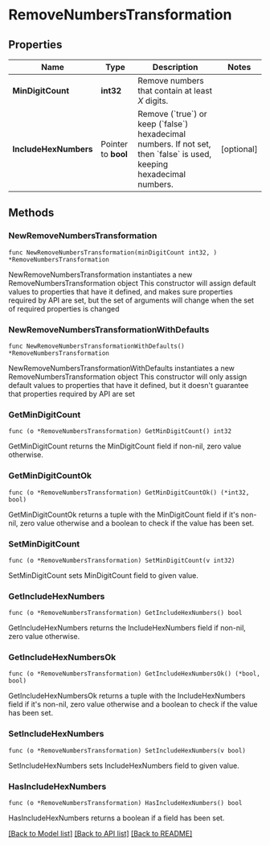# RemoveNumbersTransformation

## Properties

Name | Type | Description | Notes
------------ | ------------- | ------------- | -------------
**MinDigitCount** | **int32** | Remove numbers that contain at least *X* digits. | 
**IncludeHexNumbers** | Pointer to **bool** | Remove (&#x60;true&#x60;) or keep (&#x60;false&#x60;) hexadecimal numbers.    If not set, then &#x60;false&#x60; is used, keeping hexadecimal numbers. | [optional] 

## Methods

### NewRemoveNumbersTransformation

`func NewRemoveNumbersTransformation(minDigitCount int32, ) *RemoveNumbersTransformation`

NewRemoveNumbersTransformation instantiates a new RemoveNumbersTransformation object
This constructor will assign default values to properties that have it defined,
and makes sure properties required by API are set, but the set of arguments
will change when the set of required properties is changed

### NewRemoveNumbersTransformationWithDefaults

`func NewRemoveNumbersTransformationWithDefaults() *RemoveNumbersTransformation`

NewRemoveNumbersTransformationWithDefaults instantiates a new RemoveNumbersTransformation object
This constructor will only assign default values to properties that have it defined,
but it doesn't guarantee that properties required by API are set

### GetMinDigitCount

`func (o *RemoveNumbersTransformation) GetMinDigitCount() int32`

GetMinDigitCount returns the MinDigitCount field if non-nil, zero value otherwise.

### GetMinDigitCountOk

`func (o *RemoveNumbersTransformation) GetMinDigitCountOk() (*int32, bool)`

GetMinDigitCountOk returns a tuple with the MinDigitCount field if it's non-nil, zero value otherwise
and a boolean to check if the value has been set.

### SetMinDigitCount

`func (o *RemoveNumbersTransformation) SetMinDigitCount(v int32)`

SetMinDigitCount sets MinDigitCount field to given value.


### GetIncludeHexNumbers

`func (o *RemoveNumbersTransformation) GetIncludeHexNumbers() bool`

GetIncludeHexNumbers returns the IncludeHexNumbers field if non-nil, zero value otherwise.

### GetIncludeHexNumbersOk

`func (o *RemoveNumbersTransformation) GetIncludeHexNumbersOk() (*bool, bool)`

GetIncludeHexNumbersOk returns a tuple with the IncludeHexNumbers field if it's non-nil, zero value otherwise
and a boolean to check if the value has been set.

### SetIncludeHexNumbers

`func (o *RemoveNumbersTransformation) SetIncludeHexNumbers(v bool)`

SetIncludeHexNumbers sets IncludeHexNumbers field to given value.

### HasIncludeHexNumbers

`func (o *RemoveNumbersTransformation) HasIncludeHexNumbers() bool`

HasIncludeHexNumbers returns a boolean if a field has been set.


[[Back to Model list]](../README.md#documentation-for-models) [[Back to API list]](../README.md#documentation-for-api-endpoints) [[Back to README]](../README.md)


